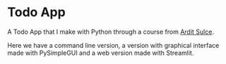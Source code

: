 # Todo App

A Todo App that I make with Python through a course from [Ardit Sulce](https://www.udemy.com/user/adiune/?utm_source=adwords&utm_medium=udemyads&utm_campaign=Search_DSA_GammaCatchall_NonP_la.EN_cc.ROW-English&campaigntype=Search&portfolio=ROW-English&language=EN&product=Course&test=&audience=DSA&topic=&priority=Gamma&utm_content=deal4584&utm_term=_._ag_169801645584_._ad_700876640602_._kw__._de_c_._dm__._pl__._ti_dsa-1456167871416_._li_9197850_._pd__._&matchtype=&gad_source=1&gclid=CjwKCAiAneK8BhAVEiwAoy2HYQn28DsE-CKkdNh7pZcMfD-U1AigZSi-r4CkpKLBRp0WBzbTVz2iqRoC1pgQAvD_BwE).

Here we have a command line version, a version with graphical interface made with PySimpleGUI and a web version made with Streamlit.